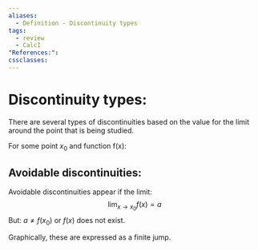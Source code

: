 ```yaml
---
aliases:
  - Definition - Discontinuity types
tags:
  - review
  - CalcI
"References:": 
cssclasses:
---
```

# Discontinuity types:

There are several types of discontinuities based on the value for the limit around the point that is being studied. 

For some point $x_0$ and function f(x):  

## Avoidable discontinuities:

Avoidable discontinuities appear if  the limit: 
$$
\lim_{x\rightarrow x_0}f(x) = a
$$
But: $a \not = f(x_0)$ or $f(x)$ does not exist.

Graphically, these are expressed as a finite jump.


